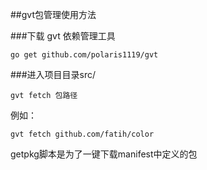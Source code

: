 

##gvt包管理使用方法

###下载 gvt 依赖管理工具

    go get github.com/polaris1119/gvt

###进入项目目录src/
   
    gvt fetch 包路径

例如：
 
    gvt fetch github.com/fatih/color

getpkg脚本是为了一键下载manifest中定义的包
